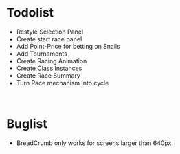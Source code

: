 # Todolist
- Restyle Selection Panel
- Create start race panel
- Add Point-Price for betting on Snails
- Add Tournaments
- Create Racing Animation
- Create Class Instances
- Create Race Summary
- Turn Race mechanism into cycle

&nbsp; 

# Buglist
-  BreadCrumb only works for screens larger than 640px.

